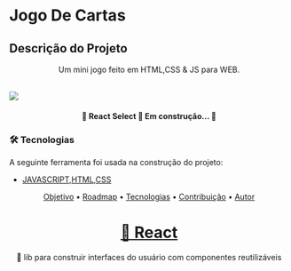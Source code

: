 # Jogo De Cartas #
## Descrição do Projeto
<p align="center">Um mini jogo feito em HTML,CSS & JS para WEB.</p>



<br><img src="https://seeklogo.com/images/M/marvel-studios-logo-824A3A1976-seeklogo.com.png"/></br>


<h4 align="center"> 
	🚧  React Select 🚀 Em construção...  🚧
</h4>

### 🛠 Tecnologias

A seguinte ferramenta foi usada na construção do projeto:

- [JAVASCRIPT,HTML,CSS](https://www.javascript.com/)

<p align="center">
 <a href="#objetivo">Objetivo</a> •
 <a href="#roadmap">Roadmap</a> • 
 <a href="#tecnologias">Tecnologias</a> • 
 <a href="#contribuicao">Contribuição</a> •  
 <a href="#autor">Autor</a>
</p>

<h1 align="center">
    <a href="https://pt-br.reactjs.org/">🔗 React</a>
</h1>

<p align="center">🚀 lib para construir interfaces do usuário com componentes reutilizáveis</p>

